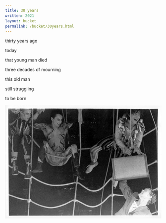 ```yaml
---
title: 30 years
written: 2021
layout: bucket
permalink: /bucket/30years.html
---
```


thirty years ago

today

that young man died

three decades of mourning

this old man

still struggling

to be born

![the fateful stunt](/assets/images/circus/suitcase.jpg "the fateful stunt")
